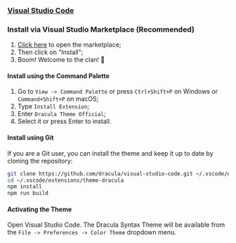 ### [Visual Studio Code](https://code.visualstudio.com/)

### Install via Visual Studio Marketplace (Recommended)

1. [Click here](https://marketplace.visualstudio.com/items?itemName=dracula-theme.theme-dracula) to open the marketplace;
2. Then click on "Install";
3. Boom! Welcome to the clan! 🦇

#### Install using the Command Palette

1. Go to `View -> Command Palette` or press `Ctrl+Shift+P` on Windows or `Command+Shift+P` on macOS;
2. Type `Install Extension`;
3. Enter `Dracula Theme Official`;
4. Select it or press Enter to install.

#### Install using Git

If you are a Git user, you can install the theme and keep it up to date by cloning the repository:

```bash
git clone https://github.com/dracula/visual-studio-code.git ~/.vscode/extensions/theme-dracula
cd ~/.vscode/extensions/theme-dracula
npm install
npm run build
```

#### Activating the Theme

Open Visual Studio Code. The Dracula Syntax Theme will be available from the `File -> Preferences -> Color Theme` dropdown menu.
